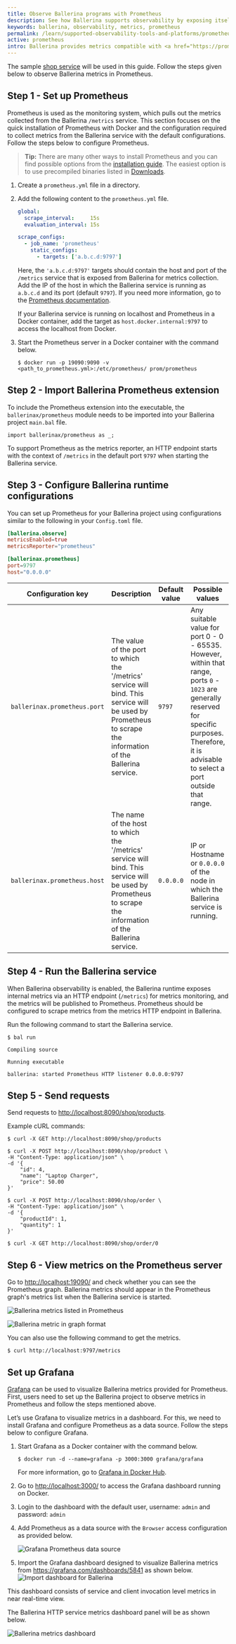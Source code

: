 ```yaml
---
title: Observe Ballerina programs with Prometheus
description: See how Ballerina supports observability by exposing itself via metrics to Prometheus.
keywords: ballerina, observability, metrics, prometheus
permalink: /learn/supported-observability-tools-and-platforms/prometheus/
active: prometheus
intro: Ballerina provides metrics compatible with <a href="https://prometheus.io/">Prometheus</a> which is widely used worldwide to monitor open-source systems.
---
```


The sample [shop service](/learn/overview-of-ballerina-observability/#example-observe-a-ballerina-service) will be used in this guide. Follow the steps given below to observe Ballerina metrics in Prometheus.

## Step 1 - Set up Prometheus
Prometheus is used as the monitoring system, which pulls out the metrics collected from the Ballerina `/metrics` service. This section focuses on the quick installation of Prometheus with Docker and the configuration required to collect metrics from the Ballerina service with the default configurations. Follow the steps below to configure Prometheus. 

>**Tip:** There are many other ways to install Prometheus and you can find possible options from the <a href="https://prometheus.io/docs/prometheus/latest/installation/" target="_blank">installation guide</a>.
> The easiest option is to use precompiled binaries listed in <a href="https://prometheus.io/download/" target="_blank">Downloads</a>.

1. Create a `prometheus.yml` file in a directory.

2. Add the following content to the `prometheus.yml` file.

    ```yaml
    global:
      scrape_interval:     15s
      evaluation_interval: 15s
    
    scrape_configs:
      - job_name: 'prometheus'
        static_configs:
          - targets: ['a.b.c.d:9797']
    ```

    Here, the `'a.b.c.d:9797'` targets should contain the host and port of the `/metrics` service that is exposed from 
    Ballerina for metrics collection. Add the IP of the host in which the Ballerina service is running as `a.b.c.d` and its
    port (default `9797`).
    If you need more information, go to the <a href="https://prometheus.io/docs/introduction/first_steps/" target="_blank">Prometheus documentation</a>.
    
    If your Ballerina service is running on localhost and Prometheus in a Docker container,
    add the target as `host.docker.internal:9797` to access the localhost from Docker.

3.  Start the Prometheus server in a Docker container with the command below.

    ```
    $ docker run -p 19090:9090 -v <path_to_prometheus.yml>:/etc/prometheus/ prom/prometheus
    ```

## Step 2 - Import Ballerina Prometheus extension

To include the Prometheus extension into the executable, the `ballerinax/prometheus` module needs to be imported into your Ballerina project `main.bal` file.

```ballerina
import ballerinax/prometheus as _;
```

To support Prometheus as the metrics reporter, an HTTP endpoint starts with the context of `/metrics` in the default port `9797` when starting the Ballerina service.

## Step 3 - Configure Ballerina runtime configurations
You can set up Prometheus for your Ballerina project using configurations similar to the following in your `Config.toml` file.

```toml
[ballerina.observe]
metricsEnabled=true
metricsReporter="prometheus"

[ballerinax.prometheus]
port=9797
host="0.0.0.0"
```

Configuration key | Description | Default value | Possible values 
--- | --- | --- | --- 
`ballerinax.prometheus.port` | The value of the port to which the '/metrics' service will bind. This service will be used by Prometheus to scrape the information of the Ballerina service. | `9797` | Any suitable value for port 0 - 0 - 65535. However, within that range, ports `0` - `1023` are generally reserved for specific purposes. Therefore, it is advisable to select a port outside that range. 
`ballerinax.prometheus.host` | The name of the host to which the '/metrics' service will bind. This service will be used by Prometheus to scrape the information of the Ballerina service. | `0.0.0.0` | IP or Hostname or `0.0.0.0` of the node in which the Ballerina service is running.

## Step 4 - Run the Ballerina service

When Ballerina observability is enabled, the Ballerina runtime exposes internal metrics via an HTTP endpoint (`/metrics`) for metrics monitoring, and the metrics will be published to Prometheus. Prometheus should be configured to scrape metrics from the metrics HTTP endpoint in Ballerina.

Run the following command to start the Ballerina service.

```
$ bal run

Compiling source

Running executable

ballerina: started Prometheus HTTP listener 0.0.0.0:9797
```

## Step 5 - Send requests
 
Send requests to <http://localhost:8090/shop/products>.

Example cURL commands:

```
$ curl -X GET http://localhost:8090/shop/products
```
```
$ curl -X POST http://localhost:8090/shop/product \
-H "Content-Type: application/json" \
-d '{
    "id": 4, 
    "name": "Laptop Charger", 
    "price": 50.00
}'
```
```
$ curl -X POST http://localhost:8090/shop/order \
-H "Content-Type: application/json" \
-d '{
    "productId": 1, 
    "quantity": 1
}'
```
```
$ curl -X GET http://localhost:8090/shop/order/0
```

## Step 6 - View metrics on the Prometheus server

Go to <http://localhost:19090/> and check whether you can see the Prometheus graph.
Ballerina metrics should appear in the Prometheus graph's metrics list when the Ballerina service is started.

![Ballerina metrics listed in Prometheus](/learn/images/ballerina-metrics-listed-in-prometheus.png "Ballerina metrics listed in Prometheus")

![Ballerina metric in graph format](/learn/images/ballerina-metrics-in-graph.png "Ballerina metric in graph format")

You can also use the following command to get the metrics.

```
$ curl http://localhost:9797/metrics
```

## Set up Grafana

[Grafana](https://grafana.com/) can be used to visualize Ballerina metrics provided for Prometheus. First, users need to set up the Ballerina project to observe metrics in Prometheus and follow the steps mentioned above.

Let’s use Grafana to visualize metrics in a dashboard. For this, we need to install Grafana and configure Prometheus as a data source. Follow the steps below to configure Grafana.

1. Start Grafana as a Docker container with the command below.

    ```
    $ docker run -d --name=grafana -p 3000:3000 grafana/grafana
    ```
    For more information, go to <a href="https://hub.docker.com/r/grafana/grafana/" target="_blank">Grafana in Docker Hub</a>.

2. Go to <http://localhost:3000/> to access the Grafana dashboard running on Docker.

3. Login to the dashboard with the default user, username: `admin` and password: `admin`

4. Add Prometheus as a data source with the `Browser` access configuration as provided below.

    ![Grafana Prometheus data source](/learn/images/grafana-prometheus-datasource.png "Grafana Prometheus data source")

5. Import the Grafana dashboard designed to visualize Ballerina metrics from <a href="https://grafana.com/dashboards/5841" target="_blank">https://grafana.com/dashboards/5841</a> as shown below.
    ![Import dashboard for Ballerina](/learn/images/grafana-import-dashboard.png "Import dashboard For Ballerina")

This dashboard consists of service and client invocation level metrics in near real-time view. 

The Ballerina HTTP service metrics dashboard panel will be as shown below.

![Ballerina metrics dashboard](/learn/images/grafana-ballerina-metrics-dashboard.png "Ballerina metrics dashboard")
